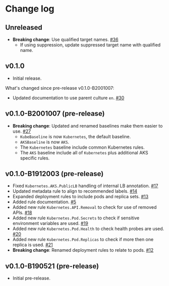 # Change log

## Unreleased

- **Breaking change**: Use qualified target names. [#36](https://github.com/Microsoft/PSRule.Rules.Kubernetes/issues/36)
  - If using suppression, update suppressed target name with qualified name.

## v0.1.0

- Initial release.

What's changed since pre-release v0.1.0-B2001007:

- Updated documentation to use parent culture `en`. [#30](https://github.com/Microsoft/PSRule.Rules.Kubernetes/issues/30)

## v0.1.0-B2001007 (pre-release)

- **Breaking change**: Updated and renamed baselines make them easier to use. [#27](https://github.com/Microsoft/PSRule.Rules.Kubernetes/issues/27)
  - `KubeBaseline` is now `Kubernetes`, the default baseline.
  - `AKSBaseline` is now `AKS`.
  - The `Kubernetes` baseline include common Kubernetes rules.
  - The `AKS` baseline include all of `Kubernetes` plus additional AKS specific rules.

## v0.1.0-B1912003 (pre-release)

- Fixed `Kubernetes.AKS.PublicLB` handling of internal LB annotation. [#17](https://github.com/Microsoft/PSRule.Rules.Kubernetes/issues/17)
- Updated metadata rule to align to recommended labels. [#14](https://github.com/Microsoft/PSRule.Rules.Kubernetes/issues/14)
- Expanded deployment rules to include pods and replica sets. [#13](https://github.com/Microsoft/PSRule.Rules.Kubernetes/issues/13)
- Added rule documentation. [#5](https://github.com/Microsoft/PSRule.Rules.Kubernetes/issues/5)
- Added new rule `Kubernetes.API.Removal` to check for use of removed APIs. [#18](https://github.com/Microsoft/PSRule.Rules.Kubernetes/issues/18)
- Added new rule `Kubernetes.Pod.Secrets` to check if sensitive environment variables are used. [#19](https://github.com/Microsoft/PSRule.Rules.Kubernetes/issues/19)
- Added new rule `Kubernetes.Pod.Health` to check health probes are used. [#20](https://github.com/Microsoft/PSRule.Rules.Kubernetes/issues/20)
- Added new rule `Kubernetes.Pod.Replicas` to check if more then one replica is used. [#21](https://github.com/Microsoft/PSRule.Rules.Kubernetes/issues/21)
- **Breaking change**: Renamed deployment rules to relate to pods. [#12](https://github.com/Microsoft/PSRule.Rules.Kubernetes/issues/12)

## v0.1.0-B190521 (pre-release)

- Initial pre-release.
